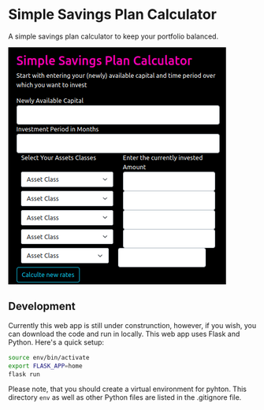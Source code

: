 # Simple Savings Plan Calculator
A simple savings plan calculator to keep your portfolio balanced.

![Preview of the Draft Version](sspc_preview_draft.png)

## Development

Currently this web app is still under construnction, however, if you wish, you can download the code and run in locally.
This web app uses Flask and Python. Here's a quick setup:

```bash
source env/bin/activate
export FLASK_APP=home
flask run
```
Please note, that you should create a virtual environment for pyhton. This directory `env` as well as other Python files are listed in the .gitignore file.
